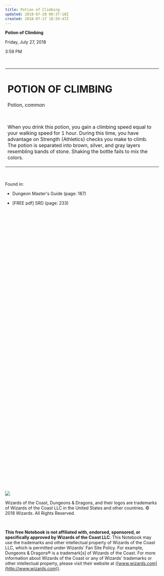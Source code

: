 ```yaml
---
title: Potion of Climbing
updated: 2018-07-28 00:37:18Z
created: 2018-07-27 18:59:47Z
---
```


**Potion of Climbing**

Friday, July 27, 2018

3:59 PM

 

<table><tbody><tr class="odd"><td><h1 id="potion-of-climbing"><strong>POTION OF CLIMBING</strong></h1><p>Potion, common</p><p> </p><p>When you drink this potion, you gain a climbing speed equal to your walking speed for 1 hour. During this time, you have advantage on Strength (Athletics) checks you make to climb. The potion is separated into brown, silver, and gray layers resembling bands of stone. Shaking the bottle fails to mix the colors.</p></td></tr></tbody></table>

 

Found in:

-   Dungeon Master's Guide (page: 187)

-   \[FREE pdf\] SRD (page: 233)

##  

##  

 

 

 

 

 

 

 

 

 

 

 

 

 

 

 

 

 

 

 

 

 

 

 

 

 

 

![](tmp\media\image1.png)

Wizards of the Coast, Dungeons & Dragons, and their logos are trademarks of Wizards of the Coast LLC in the United States and other countries. © 2018 Wizards. All Rights Reserved.

 

**This free Notebook is not affiliated with, endorsed, sponsored, or specifically approved by Wizards of the Coast LLC**. This Notebook may use the trademarks and other intellectual property of Wizards of the Coast LLC, which is permitted under Wizards' Fan Site Policy. For example, Dungeons & Dragons® is a trademark\[s\] of Wizards of the Coast. For more information about Wizards of the Coast or any of Wizards' trademarks or other intellectual property, please visit their website at ([www.wizards.com](http://www.wizards.com)).
